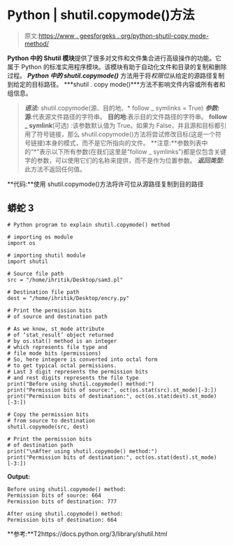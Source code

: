 # Python | shutil.copymode()方法

> 原文:[https://www . geesforgeks . org/python-shutil-copy mode-method/](https://www.geeksforgeeks.org/python-shutil-copymode-method/)

**Python 中的 Shutil 模块**提供了很多对文件和文件集合进行高级操作的功能。它属于 Python 的标准实用程序模块。该模块有助于自动化文件和目录的复制和删除过程。
***Python 中的 shutil.copymode()*** 方法用于将*权限位*从给定的源路径复制到给定的目标路径。
***shutil . copy mode()***方法不影响文件内容或所有者和组信息。

> ***语法:*** shutil.copymode(源、目的地、* follow _ symlinks = True)
> ***参数:***
> **源**:代表源文件路径的字符串。
> **目的地**:表示目的文件路径的字符串。
> **follow _ symlink**(可选) :该参数默认值为 True。如果为 False，并且源和目标都引用了符号链接，那么 shutil.copymode()方法将尝试修改目标(这是一个符号链接)本身的模式，而不是它所指向的文件。
> **注意:**参数列表中的“*”表示以下所有参数(在我们这里是“follow _ symlinks”)都是仅包含关键字的参数，可以使用它们的名称来提供，而不是作为位置参数。
> ***返回类型:*** 此方法不返回任何值。

**代码:**使用 shutil.copymode()方法将许可位从源路径复制到目的路径

## 蟒蛇 3

```
# Python program to explain shutil.copymode() method

# importing os module
import os

# importing shutil module
import shutil

# Source file path
src = "/home/ihritik/Desktop/sam3.pl"

# Destination file path
dest = "/home/ihritik/Desktop/encry.py"

# Print the permission bits
# of source and destination path

# As we know, st_mode attribute
# of ‘stat_result’ object returned
# by os.stat() method is an integer
# which represents file type and
# file mode bits (permissions)
# So, here integere is converted into octal form
# to get typical octal permissions.
# Last 3 digit represents the permission bits
# and rest digits represents the file type
print("Before using shutil.copymode() method:")
print("Permission bits of source:", oct(os.stat(src).st_mode)[-3:])
print("Permission bits of destination:", oct(os.stat(dest).st_mode)[-3:])

# Copy the permission bits
# from source to destination
shutil.copymode(src, dest)

# Print the permission bits
# of destination path
print("\nAfter using shutil.copymode() method:")
print("Permission bits of destination:", oct(os.stat(dest).st_mode)[-3:])
```

**Output:** 

```
Before using shutil.copymode() method:
Permission bits of source: 664
Permission bits of destination: 777

After using shutil.copymode() method:
Permission bits of destination: 664
```

**参考:**T2https://docs.python.org/3/library/shutil.html